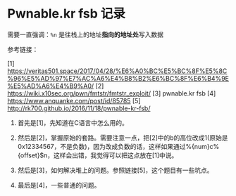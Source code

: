 # Pwnable.kr fsb 记录

需要一直强调：`%n` 是往栈上的地址**指向的地址处**写入数据

参考链接：

[1] https://veritas501.space/2017/04/28/%E6%A0%BC%E5%BC%8F%E5%8C%96%E5%AD%97%E7%AC%A6%E4%B8%B2%E6%BC%8F%E6%B4%9E%E5%AD%A6%E4%B9%A0/
[2] https://wiki.x10sec.org/pwn/fmtstr/fmtstr_exploit/
[3] pwnable.kr fsb
[4] https://www.anquanke.com/post/id/85785
[5] http://rk700.github.io/2016/11/18/pwnable-kr-fsb/


1. 首先是[1]，先知道在C语言中怎么用的。

2. 然后是[2]，掌握原始的套路。需要注意一点，把[2]中的b的高位改成1(原始是0x12334567，不是负数)，因为改成负数的话，这样如果通过%{num}c%{offset}$n，这样会出错，我觉得可以把这点放在[1]中说。

3. 然后是[3]，如何解决堆上的问题。参照链接[5]，这个题目有一些坑点。

4. 最后是[4]，一些普通的问题。